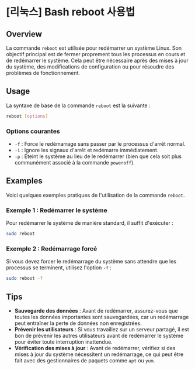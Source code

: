 # [리눅스] Bash reboot 사용법

## Overview
La commande `reboot` est utilisée pour redémarrer un système Linux. Son objectif principal est de fermer proprement tous les processus en cours et de redémarrer le système. Cela peut être nécessaire après des mises à jour du système, des modifications de configuration ou pour résoudre des problèmes de fonctionnement.

## Usage
La syntaxe de base de la commande `reboot` est la suivante :

```bash
reboot [options]
```

### Options courantes
- `-f` : Force le redémarrage sans passer par le processus d'arrêt normal.
- `-i` : Ignore les signaux d'arrêt et redémarre immédiatement.
- `-p` : Éteint le système au lieu de le redémarrer (bien que cela soit plus communément associé à la commande `poweroff`).

## Examples
Voici quelques exemples pratiques de l'utilisation de la commande `reboot`.

### Exemple 1 : Redémarrer le système
Pour redémarrer le système de manière standard, il suffit d'exécuter :

```bash
sudo reboot
```

### Exemple 2 : Redémarrage forcé
Si vous devez forcer le redémarrage du système sans attendre que les processus se terminent, utilisez l'option `-f` :

```bash
sudo reboot -f
```

## Tips
- **Sauvegarde des données** : Avant de redémarrer, assurez-vous que toutes les données importantes sont sauvegardées, car un redémarrage peut entraîner la perte de données non enregistrées.
- **Prévenir les utilisateurs** : Si vous travaillez sur un serveur partagé, il est bon de prévenir les autres utilisateurs avant de redémarrer le système pour éviter toute interruption inattendue.
- **Vérification des mises à jour** : Avant de redémarrer, vérifiez si des mises à jour du système nécessitent un redémarrage, ce qui peut être fait avec des gestionnaires de paquets comme `apt` ou `yum`.